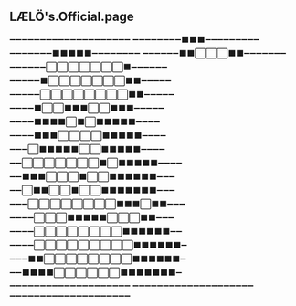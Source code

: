 ## LÆLÖ's.Official.page


➖➖➖➖➖➖➖➖➖➖➖➖➖➖➖➖➖➖➖➖ ➖➖➖➖➖➖➖➖⬛⬛⬛➖➖➖➖➖➖➖➖➖ ➖➖➖➖➖➖➖⬛⬛⬛⬛⬛➖➖➖➖➖➖➖➖ ➖➖➖➖➖➖⬛⬛⬜⬜⬜⬛⬛➖➖➖➖➖➖➖ ➖➖➖➖➖➖⬜⬜⬜⬜⬜⬜⬜⬛➖➖➖➖➖➖ ➖➖➖➖➖⬛⬜⬜⬜⬜⬜⬜⬜⬛⬛➖➖➖➖➖ ➖➖➖➖➖⬜⬜⬜⬜⬜⬜⬜⬜⬛⬛➖➖➖➖➖ ➖➖➖➖⬛⬜⬜⬛⬛⬛⬜⬜⬛⬛⬛➖➖➖➖➖ ➖➖➖➖⬛⬛⬛⬛⬜⬛⬜⬛⬛⬛⬛⬛➖➖➖➖ ➖➖➖➖⬛⬛⬛⬜⬜⬜⬜⬛⬛⬛⬛⬛➖➖➖➖ ➖➖➖⬜⬛⬛⬛⬛⬛⬜⬜⬛⬛⬛⬛⬛➖➖➖➖ ➖➖⬜⬜⬜⬜⬜⬜⬜⬛⬜⬛⬛⬛⬛⬛➖➖➖➖ ➖➖⬛⬛⬛⬜⬜⬜⬛⬜⬜⬛⬛⬛⬛⬛⬛➖➖➖ ➖➖⬜⬛⬛⬜⬜⬛⬜⬜⬛⬛⬛⬛⬛⬛⬛➖➖➖ ➖➖➖⬜⬜⬜⬜⬜⬜⬜⬜⬛⬛⬛⬜⬛⬛➖➖➖ ➖➖➖➖⬜⬜⬜⬛⬛⬛⬛⬛⬜⬜⬜⬛⬛➖➖➖ ➖➖➖➖⬜⬜⬜⬜⬜⬜⬜⬜⬛⬛⬛⬛⬛⬛➖➖ ➖➖➖➖⬜⬜⬜⬜⬜⬜⬜⬜⬜⬛⬛⬛⬛⬛⬛➖ ➖➖➖⬛⬛⬜⬜⬜⬜⬜⬜⬜⬜⬛⬛⬛⬛⬛⬛➖ ➖➖⬛⬛⬛⬛⬜⬜⬜⬜⬜⬜⬛⬛⬛⬛⬛⬛⬛➖ ➖➖➖➖➖➖➖➖➖➖➖➖➖➖➖➖➖➖➖➖ ➖➖➖➖➖➖➖➖➖➖➖➖➖➖➖➖➖➖➖➖ ➖➖➖➖➖➖➖➖➖➖➖➖➖➖➖➖➖➖➖➖
